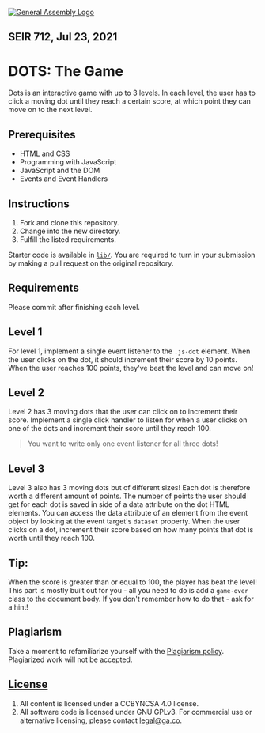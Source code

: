 [![General Assembly Logo](https://camo.githubusercontent.com/1a91b05b8f4d44b5bbfb83abac2b0996d8e26c92/687474703a2f2f692e696d6775722e636f6d2f6b6538555354712e706e67)](https://generalassemb.ly/education/web-development-immersive)

## SEIR 712, Jul 23, 2021

# DOTS: The Game

Dots is an interactive game with up to 3 levels. In each level, the user has to
click a moving dot until they reach a certain score, at which point they can
move on to the next level.

## Prerequisites

- HTML and CSS
- Programming with JavaScript
- JavaScript and the DOM
- Events and Event Handlers

## Instructions

1. Fork and clone this repository.
1. Change into the new directory.
1. Fulfill the listed requirements.

Starter code is available in [`lib/`](lib/). You are required to turn in your
submission by making a pull request on the original repository.

## Requirements

Please commit after finishing each level.

## Level 1

For level 1, implement a single event listener to the `.js-dot` element. When
the user clicks on the dot, it should increment their score by 10 points. When
the user reaches 100 points, they've beat the level and can move on!

## Level 2

Level 2 has 3 moving dots that the user can click on to increment their score.
Implement a single click handler to listen for when a user clicks on one of the
dots and increment their score until they reach 100.

> You want to write only one event listener for all three dots!

## Level 3

Level 3 also has 3 moving dots but of different sizes! Each dot is therefore
worth a different amount of points. The number of points the user should get for
each dot is saved in side of a data attribute on the dot HTML elements. You
can access the data attribute of an element from the event object by looking at
the event target's `dataset` property. When the user clicks on a dot, increment
their score based on how many points that dot is worth until they reach 100.

## Tip:

When the score is greater than or equal to 100, the player has beat the level!
This part is mostly built out for you - all you need to do is add a `game-over`
class to the document body. If you don't remember how to do that - ask for
a hint!

## Plagiarism

Take a moment to refamiliarize yourself with the [Plagiarism policy](https://git.generalassemb.ly/DC-WDI/Administrative/blob/master/plagiarism.md). Plagiarized work will not be accepted.

## [License](LICENSE)

1.  All content is licensed under a CC­BY­NC­SA 4.0 license.
1.  All software code is licensed under GNU GPLv3. For commercial use or
    alternative licensing, please contact legal@ga.co.
